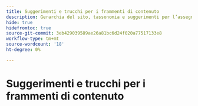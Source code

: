 ```yaml
---
title: Suggerimenti e trucchi per i frammenti di contenuto
description: Gerarchia del sito, tassonomia e suggerimenti per l’assegnazione tag Best practice
hide: true
hidefromtoc: true
source-git-commit: 3eb429039589ae26a81bc6d24f020a77517133e8
workflow-type: tm+mt
source-wordcount: '18'
ht-degree: 0%

---
```



# Suggerimenti e trucchi per i frammenti di contenuto

